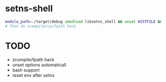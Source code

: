 # setns-shell

```zsh
module_path=./target/debug zmodload libsetns_shell && unset HISTFILE && setns_shell
# Then do zcompile/cp/fpath hack
```


# TODO
- zcompile/fpath hack
- unset options automaticall
- bash support
- reset env after setns

